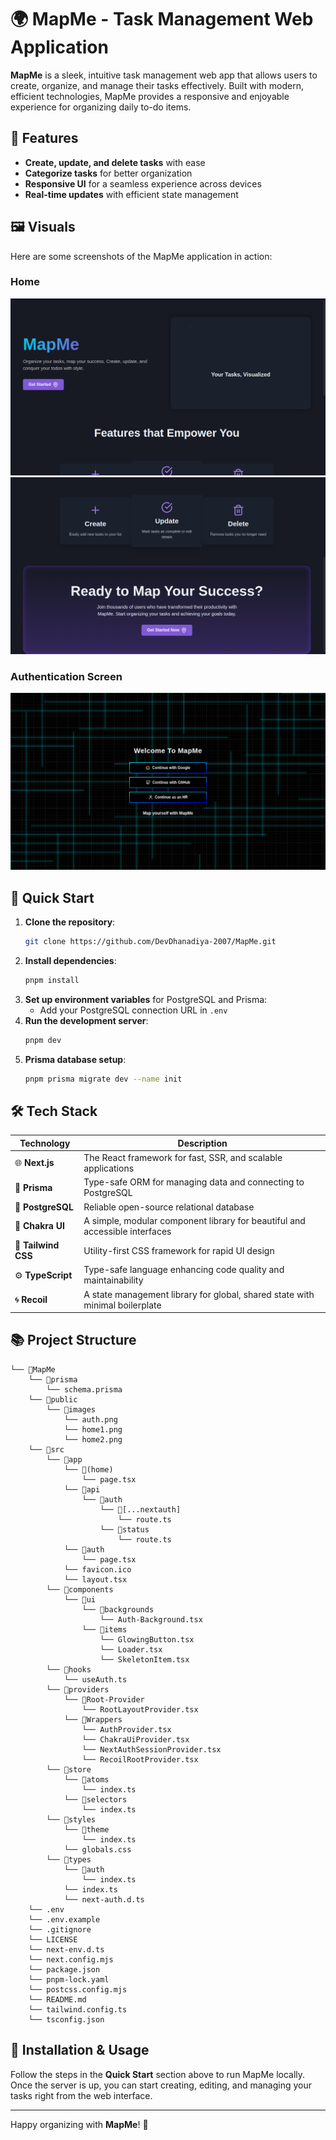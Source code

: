 
# 🌍 MapMe - Task Management Web Application

**MapMe** is a sleek, intuitive task management web app that allows users to create, organize, and manage their tasks effectively. Built with modern, efficient technologies, MapMe provides a responsive and enjoyable experience for organizing daily to-do items. 

## 🌟 Features

- **Create, update, and delete tasks** with ease
- **Categorize tasks** for better organization
- **Responsive UI** for a seamless experience across devices
- **Real-time updates** with efficient state management

## 🖼️ Visuals

Here are some screenshots of the MapMe application in action:

### Home
![Page part 1](public/images/home1.png)
![Page part 2](public/images/home2.png)

### Authentication Screen
![Authentication Page](public/images/auth.png)

## 🚀 Quick Start

1. **Clone the repository**:  
   ```bash
   git clone https://github.com/DevDhanadiya-2007/MapMe.git
   ```
2. **Install dependencies**:  
   ```bash
   pnpm install
   ```
3. **Set up environment variables** for PostgreSQL and Prisma:
   - Add your PostgreSQL connection URL in `.env`
4. **Run the development server**:  
   ```bash
   pnpm dev
   ```
5. **Prisma database setup**:
   ```bash
   pnpm prisma migrate dev --name init
   ```

## 🛠️ Tech Stack

| **Technology**       | **Description**                                                                                             |
|----------------------|-------------------------------------------------------------------------------------------------------------|
| 🌐 **Next.js**       | The React framework for fast, SSR, and scalable applications                                               |
| 💼 **Prisma**        | Type-safe ORM for managing data and connecting to PostgreSQL                                               |
| 🐘 **PostgreSQL**    | Reliable open-source relational database                                                                  |
| 🎨 **Chakra UI**     | A simple, modular component library for beautiful and accessible interfaces                               |
| 🌈 **Tailwind CSS**  | Utility-first CSS framework for rapid UI design                                                           |
| ⚙️ **TypeScript**    | Type-safe language enhancing code quality and maintainability                                            |
| 🌀 **Recoil**        | A state management library for global, shared state with minimal boilerplate                              |

## 📚 Project Structure

```
└── 📁MapMe
    └── 📁prisma
        └── schema.prisma
    └── 📁public
        └── 📁images
            └── auth.png
            └── home1.png
            └── home2.png
    └── 📁src
        └── 📁app
            └── 📁(home)
                └── page.tsx
            └── 📁api
                └── 📁auth
                    └── 📁[...nextauth]
                        └── route.ts
                    └── 📁status
                        └── route.ts
            └── 📁auth
                └── page.tsx
            └── favicon.ico
            └── layout.tsx
        └── 📁components
            └── 📁ui
                └── 📁backgrounds
                    └── Auth-Background.tsx
                └── 📁items
                    └── GlowingButton.tsx
                    └── Loader.tsx
                    └── SkeletonItem.tsx
        └── 📁hooks
            └── useAuth.ts
        └── 📁providers
            └── 📁Root-Provider
                └── RootLayoutProvider.tsx
            └── 📁Wrappers
                └── AuthProvider.tsx
                └── ChakraUiProvider.tsx
                └── NextAuthSessionProvider.tsx
                └── RecoilRootProvider.tsx
        └── 📁store
            └── 📁atoms
                └── index.ts
            └── 📁selectors
                └── index.ts
        └── 📁styles
            └── 📁theme
                └── index.ts
            └── globals.css
        └── 📁types
            └── 📁auth
                └── index.ts
            └── index.ts
            └── next-auth.d.ts
    └── .env
    └── .env.example
    └── .gitignore
    └── LICENSE
    └── next-env.d.ts
    └── next.config.mjs
    └── package.json
    └── pnpm-lock.yaml
    └── postcss.config.mjs
    └── README.md
    └── tailwind.config.ts
    └── tsconfig.json
```

## 🔧 Installation & Usage

Follow the steps in the **Quick Start** section above to run MapMe locally. Once the server is up, you can start creating, editing, and managing your tasks right from the web interface.

---

Happy organizing with **MapMe**! 🎉
